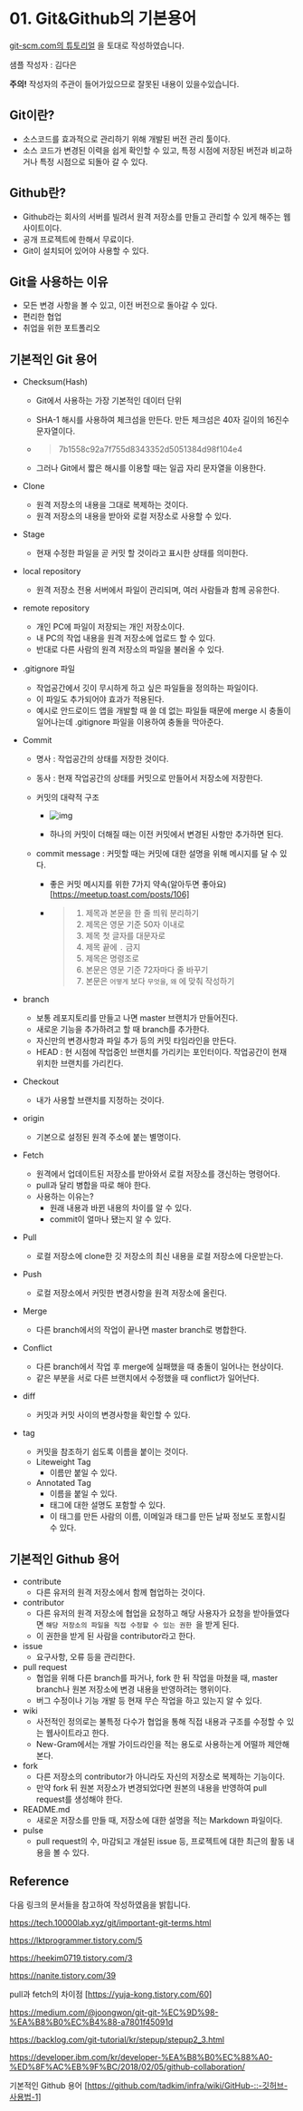 # 01. Git&Github의 기본용어

[git-scm.com의 튜토리얼](https://git-scm.com/book/ko/v1/시작하기) 을 토대로 작성하였습니다.

샘플 작성자 : 김다은

**주의!** 작성자의 주관이 들어가있으므로 잘못된 내용이 있을수있습니다.



## Git이란?

* 소스코드를 효과적으로 관리하기 위해 개발된 버전 관리 툴이다.
* 소스 코드가 변경된 이력을 쉽게 확인할 수 있고, 특정 시점에 저장된 버전과 비교하거나 특정 시점으로 되돌아 갈 수 있다.

## Github란?

* Github라는 회사의 서버를 빌려서 원격 저장소를 만들고 관리할 수 있게 해주는 웹사이트이다.
*  공개 프로젝트에 한해서 무료이다.
* Git이 설치되어 있어야 사용할 수 있다.



## Git을 사용하는 이유

* 모든 변경 사항을 볼 수 있고, 이전 버전으로 돌아갈 수 있다.
* 편리한 협업
* 취업을 위한 포트폴리오

## 기본적인 Git 용어

- Checksum(Hash)

  - Git에서 사용하는 가장 기본적인 데이터 단위

  - SHA-1 해시를 사용하여 체크섬을 만든다. 만든 체크섬은 40자 길이의 16진수 문자열이다.

  - > 7b1558c92a7f755d8343352d5051384d98f104e4

  - 그러나 Git에서 짧은 해시를 이용할 때는 일곱 자리 문자열을 이용한다.

- Clone

  - 원격 저장소의 내용을 그대로 복제하는 것이다.
  - 원격 저장소의 내용을 받아와 로컬 저장소로 사용할 수 있다.

- Stage

  - 현재 수정한 파일을 곧 커밋 할 것이라고 표시한 상태를 의미한다.

- local repository

  - 원격 저장소 전용 서버에서 파일이 관리되며, 여러 사람들과 함께 공유한다.

- remote repository

  - 개인 PC에 파일이 저장되는 개인 저장소이다.
  - 내 PC의 작업 내용을 원격 저장소에 업로드 할 수 있다.
  - 반대로 다른 사람의 원격 저장소의 파일을 불러올 수 있다.

- .gitignore 파일

  - 작업공간에서 깃이 무시하게 하고 싶은 파일들을 정의하는 파일이다.
  - 이 파일도 추가되어야 효과가 적용된다.
  - 예시로 안드로이드 앱을 개발할 때 쓸 데 없는 파일들 때문에 merge 시 충돌이 일어나는데 .gitignore 파일을 이용하여 충돌을 막아준다.

- Commit 
  - 명사 : 작업공간의 상태를 저장한 것이다.
  
  - 동사 : 현재 작업공간의 상태를 커밋으로 만들어서 저장소에 저장한다.
  
  - 커밋의 대략적 구조
    
    - ![img](https://t1.daumcdn.net/cfile/tistory/998E5C335986E12C49)
    
    
    
    - 하나의 커밋이 더해질 때는 이전 커밋에서 변경된 사항만 추가하면 된다. 
    
  - commit message : 커밋할 때는 커밋에 대한 설명을 위해 메시지를 달 수 있다.
  
    - 좋은 커밋 메시지를 위한 7가지 약속(알아두면 좋아요)[https://meetup.toast.com/posts/106]
  
    - > 1. 제목과 본문을 한 줄 띄워 분리하기
      > 2. 제목은 영문 기준 50자 이내로
      > 3. 제목 첫 글자를 대문자로
      > 4. 제목 끝에 `.` 금지
      > 5. 제목은 명령조로
      > 6. 본문은 영문 기준 72자마다 줄 바꾸기
      > 7. 본문은 `어떻게` 보다 `무엇을`,  `왜` 에 맞춰 작성하기
  
- branch
  
  - 보통 레포지토리를 만들고 나면 master 브랜치가 만들어진다.
  - 새로운 기능을 추가하려고 할 때 branch를 추가한다.
  - 자신만의 변경사항과 파일 추가 등의 커밋 타임라인을 만든다.
  - HEAD : 현 시점에 작업중인 브랜치를 가리키는 포인터이다. 작업공간이 현재 위치한 브랜치를 가리킨다.
  
- Checkout

  - 내가 사용할 브랜치를 지정하는 것이다.

- origin

  - 기본으로 설정된 원격 주소에 붙는 별명이다.

- Fetch

  - 원격에서 업데이트된 저장소를 받아와서 로컬 저장소를 갱신하는 명령어다.
  - pull과 달리 병합을 따로 해야 한다.
  - 사용하는 이유는?
    - 원래 내용과 바뀐 내용의 차이를 알 수 있다.
    - commit이 얼마나 됐는지 알 수 있다.

- Pull

  - 로컬 저장소에 clone한 깃 저장소의 최신 내용을 로컬 저장소에 다운받는다.

- Push

  * 로컬 저장소에서 커밋한 변경사항을 원격 저장소에 올린다. 

- Merge

  - 다른 branch에서의 작업이 끝나면 master branch로 병합한다.

- Conflict

  - 다른 branch에서 작업 후 merge에 실패했을 때 충돌이 일어나는 현상이다.
  - 같은 부분을 서로 다른 브랜치에서 수정했을 때 conflict가 일어난다.

- diff

  - 커밋과 커밋 사이의 변경사항을 확인할 수 있다.

- tag

  - 커밋을 참조하기 쉽도록 이름을 붙이는 것이다.
  - Liteweight Tag
    - 이름만 붙일 수 있다.
  - Annotated Tag
    - 이름을 붙일 수 있다.
    - 태그에 대한 설명도 포함할 수 있다.
    - 이 태그를 만든 사람의 이름, 이메일과 태그를 만든 날짜 정보도 포함시킬 수 있다.
  
  

## 기본적인 Github 용어

- contribute
  - 다른 유저의 원격 저장소에서 함께 협업하는 것이다.
- contributor
  - 다른 유저의 원격 저장소에 협업을 요청하고 해당 사용자가 요청을 받아들였다면 `해당 저장소의 파일을 직접 수정할 수 있는 권한 `을 받게 된다.
  - 이 권한을 받게 된 사람을 contributor라고 한다.
- issue
  - 요구사항, 오류 등을 관리한다.
- pull request
  - 협업을 위해 다른 branch를 파거나, fork 한 뒤 작업을 마쳤을 때, master branch나 원본 저장소에 변경 내용을 반영하려는 행위이다.
  - 버그 수정이나 기능 개발 등 현재 무슨 작업을 하고 있는지 알 수 있다.
- wiki
  - 사전적인 정의로는 불특정 다수가 협업을 통해 직접 내용과 구조를 수정할 수 있는 웹사이트라고 한다.
  - New-Gram에서는 개발 가이드라인을 적는 용도로 사용하는게 어떨까 제안해본다.
- fork
  - 다른 저장소의 contributor가 아니라도 자신의 저장소로 복제하는 기능이다.
  - 만약 fork 뒤 원본 저장소가 변경되었다면 원본의 내용을 반영하여 pull request를 생성해야 한다.
- README.md
  - 새로운 저장소를 만들 때, 저장소에 대한 설명을 적는 Markdown 파일이다.
- pulse
  - pull request의 수, 마감되고 개설된 issue 등, 프로젝트에 대한 최근의 활동 내용을 볼 수 있다.

## Reference

다음 링크의 문서들을 참고하여 작성하였음을 밝힙니다.

https://tech.10000lab.xyz/git/important-git-terms.html

https://lktprogrammer.tistory.com/5

https://heekim0719.tistory.com/3

https://nanite.tistory.com/39

pull과 fetch의 차이점 [https://yuja-kong.tistory.com/60]

https://medium.com/@joongwon/git-git-%EC%9D%98-%EA%B8%B0%EC%B4%88-a7801f45091d

https://backlog.com/git-tutorial/kr/stepup/stepup2_3.html

https://developer.ibm.com/kr/developer-%EA%B8%B0%EC%88%A0-%ED%8F%AC%EB%9F%BC/2018/02/05/github-collaboration/

기본적인 Github 용어 [https://github.com/tadkim/infra/wiki/GitHub-::-깃허브-사용법-1]
